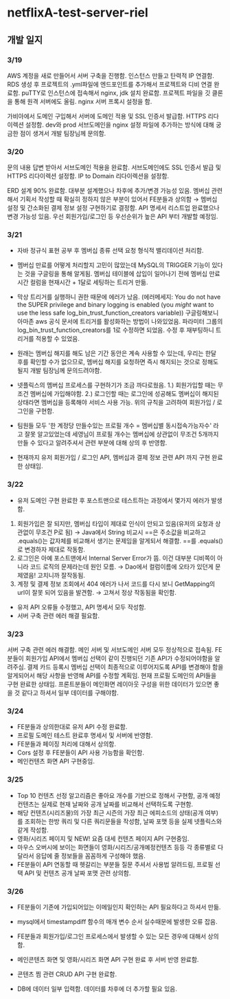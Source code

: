 # netflixA-test-server-riel

## 개발 일지

### 3/19
AWS 계정을 새로 만들어서 서버 구축을 진행함. 인스턴스 만들고 탄력적 IP 연결함. RDS 생성 후 프로젝트의 .yml파일에 엔드포인트를 추가해서 프로젝트와 디비 연결 완료함.
puTTY로 인스턴스에 접속해서 nginx, jdk 설치 완료함. 프로젝트 파일을 깃 클론을 통해 원격 서버에도 올림. nginx 서버 프록시 설정을 함.

가비아에서 도메인 구입해서 서버에 도메인 적용 및 SSL 인증서 발급함. HTTPS 리다이렉션 설정함. dev와 prod 서브도메인을 nginx 설정 파일에 추가하는 방식에 대해 궁금한 점이 생겨서 개발 팀장님께 문의함.

### 3/20
문의 내용 답변 받아서 서브도메인 적용을 완료함. 서브도메인에도 SSL 인증서 발급 및 HTTPS 리다이렉션 설정함.
IP to Domain 리다이렉션을 설정함. 

ERD 설계 90% 완료함. 대부분 설계했으나 차후에 추가/변경 가능성 있음. 
멤버십 관련해서 기획서 작성할 때 확실히 정하지 않은 부분이 있어서 FE분들과 상의함 → 멤버십 설정 및 간소화된 결제 정보 설정 구현하기로 결정함.
API 명세서 리스트업 완료했으나 변경 가능성 있음. 우선 회원가입/로그인 등 우선순위가 높은 API 부터 개발할 예정임.

### 3/21
- 자바 정규식 표현 공부 후 멤버십 종류 선택 요청 형식적 밸리데이션 처리함.
- 멤버십 만료를 어떻게 처리할지 고민이 많았는데 MySQL의 TRIGGER 기능이 있다는 것을 구글링을 통해 알게됨.
멤버십 테이블에 삽입이 일어나기 전에 멤버십 만료 시간 컬럼을 현재시간 + 1달로 세팅하는 트리거 만듦.
- 막상 트리거를 실행하니 권한 때문에 에러가 났음.
(에러메세지: You do not have the SUPER privilege and binary logging is enabled (you *might* want to use the less safe log_bin_trust_function_creators variable))
구글링해보니 아마존 aws 공식 문서에 트리거를 활성화하는 방법이 나와있었음. 파라미터 그룹의log_bin_trust_function_creators를 1로 수정하면 되었음. 수정 후 재부팅하니 트리거를 적용할 수 있었음.

- 원래는 멤버십 해지를 해도 남은 기간 동안은 계속 사용할 수 있는데, 우리는 한달 후를 확인할 수가 없으므로, 멤버십 해지를 요청하면 즉시 해지되는 것으로 정해도 될지 개발 팀장님께 문의드려야함.

- 넷플릭스의 멤버십 프로세스를 구현하기가 조금 까다로웠음.
1.) 회원가입할 때는 무조건 멤버십에 가입해야함.
2.) 로그인할 때는 로그인에 성공해도 멤버십이 해지된 상태라면 멤버십을 등록해야 서비스 사용 가능.
위의 규칙을 고려하여 회원가입 / 로그인을 구현함.

- 팀원들 모두 '한 계정당 만들수있는 프로필 개수 = 멤버십별 동시접속가능자수' 라고 잘못 알고있었는데 세영님이 프로필 개수는 멤버십에 상관없이 무조건 5개까지 만들 수 있다고 알려주셔서 관련 부분에 대해 상의 후 반영함.
- 현재까지 유저 회원가입 / 로그인 API, 멤버십과 결제 정보 관련 API 까지 구현 완료한 상태임.

### 3/22
- 유저 도메인 구현 완료한 후 포스트맨으로 테스트하는 과정에서 몇가지 에러가 발생함.
1. 회원가입은 잘 되지만, 멤버십 타입이 제대로 인식이 안되고 있음(유저의 요청과 상관없이 무조건 P로 됨)
→ Java에서 String 비교시 ==은 주소값을 비교하고 .equals()는 값자체를 비교해서 생기는 문제임을 알게되서 해결함.  ==를 .equals()로 변경하자 제대로 작동함.
2. 로그인은 아예 포스트맨에서 Internal Server Error가 뜸. 이건 대부분 디비쪽이 아니라 코드 로직의 문제라는데 원인 모름. 
→ Dao에서 컬럼이름에 오타가 있던게 문제였음! 고치니까 잘작동됨.
3. 계정 및 결제 정보 조회에서 404 에러가 나서 코드를 다시 보니 GetMapping의 url이 잘못 되어 있음을 발견함.
→ 고쳐서 정상 작동됨을 확인함.

- 유저 API 오류들 수정했고, API 명세서 모두 작성함.
- 서버 구축 관련 에러 해결 필요함.

### 3/23
서버 구축 관련 에러 해결함. 메인 서버 및 서브도메인 서버 모두 정상적으로 접속됨.
FE분들이 회원가입 API에서 멤버십 선택이 같이 진행되던 기존 API가 수정되어야함을 알려주심. 결제 카드 등록시 멤버십 선택이 최종적으로 이루어지도록 API를 변경해야 함을 알게되어서 해당 사항을 반영해 API를 수정할 계획임. 현재 프로필 도메인의 API들을 구현 완료한 상태임. 프론트분들이 메인화면 레이아웃 구성을 위한 데이터가 있으면 좋을 것 같다고 하셔서 일부 데이터를 구해야함.

### 3/24
- FE분들과 상의한대로 유저 API 수정 완료함.
- 프로필 도메인 테스트 완료후 명세서 및 서버에 반영함.
- FE분들과 페이징 처리에 대해서 상의함.
- Cors 설정 후 FE분들이 API 사용 가능함을 확인함.
- 메인컨텐츠 화면 API 구현중임.

### 3/25
- Top 10 컨텐츠 선정 알고리즘은 좋아요 개수를 기반으로 정해서 구현함, 공개 예정 컨텐츠는 실제로 현재 날짜와 공개 날짜를 비교해서 선택하도록 구현함.
- 해당 컨텐츠(시리즈물)의 가장 최근 시즌의 가장 최근 에피소드의 상태(공개 여부)를 조회하는 한방 쿼리 및 다른 쿼리문들을 작성함, 날짜 포맷 등을 실제 넷플릭스와 같게 작성함.
- 영화/시리즈 페이지 및 NEW! 요즘 대세 컨텐츠 페이지 API 구현중임.
- 마우스 오버시에 보이는 화면들이 영화/시리즈/공개예정컨텐츠 등등 각 종류별로 다 달라서 응답에 줄 정보들을 꼼꼼하게 구성해야 했음.
- FE분들이 API 연동할 때 헷갈리는 부분들 질문 주셔서 사용법 알려드림, 프로필 선택 API 및 컨텐츠 공개 날짜 포맷 관련 상의함.

### 3/26
- FE분들이 기존에 가입되어있는 이메일인지 확인하는 API 필요하다고 하셔서 만듦.

- mysql에서 timestampdiff 함수의 매개 변수 순서 실수때문에 발생한 오류 잡음.

- FE분들과 회원가입/로그인 프로세스에서 발생할 수 있는 모든 경우에 대해서 상의함.

- 메인콘텐츠 화면 및 영화/시리즈 화면 API 구현 완료 후 서버 반영 완료함.

- 콘텐츠 찜 관련 CRUD API 구현 완료함.

- DB에 데이터 일부 입력함. 데이터를 차후에 더 추가할 필요 있음.
